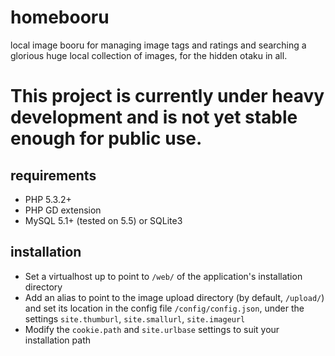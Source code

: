 # homebooru

local image booru for managing image tags and ratings and searching a glorious huge local collection of images, for the hidden otaku in all.

# This project is currently under heavy development and **is not yet stable enough for public use**.

## requirements

 * PHP 5.3.2+
 * PHP GD extension
 * MySQL 5.1+ (tested on 5.5) or SQLite3

## installation

 * Set a virtualhost up to point to `/web/` of the application's installation directory
 * Add an alias to point to the image upload directory (by default, `/upload/`) and set its location in the config file `/config/config.json`, under the settings `site.thumburl`, `site.smallurl`, `site.imageurl`
 * Modify the `cookie.path` and `site.urlbase` settings to suit your installation path
